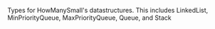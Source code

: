 Types for HowManySmall's datastructures. This includes LinkedList, MinPriorityQueue, MaxPriorityQueue, Queue, and Stack

